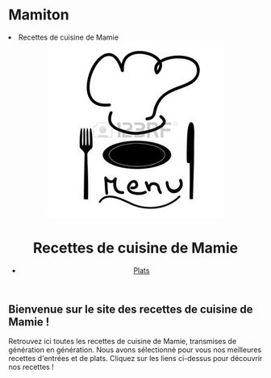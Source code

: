 # Mamiton
<body>
        <li>Recettes de cuisine de Mamie</li>
  <header>
    <img src="logoo.jpg">
    <h1>Recettes de cuisine de Mamie</h1>
    <nav>
      <ul>
        <li><a href="entrees.github.io>Entrées</a></li>
        <li><a href="plats.html">Plats</a></li>
      </ul>
    </nav>
  </header>
  <main>
    <h2>Bienvenue sur le site des recettes de cuisine de Mamie !</h2>
    <p>Retrouvez ici toutes les recettes de cuisine de Mamie, transmises de génération en génération. Nous avons sélectionné pour vous nos meilleures recettes d'entrées et de plats. Cliquez sur les liens ci-dessus pour découvrir nos recettes !</p>
  </main>
</body>
       
  
    
    

